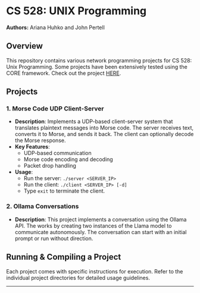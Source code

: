 # CS 528: UNIX Programming
**Authors:** Ariana Huhko and John Pertell

## Overview
This repository contains various network programming projects for CS 528: Unix Programming. Some projects have been extensively tested using the CORE framework. Check out the project [HERE](https://github.com/coreemu/core).

## Projects

### 1. Morse Code UDP Client-Server
- **Description**: Implements a UDP-based client-server system that translates plaintext messages into Morse code. The server receives text, converts it to Morse, and sends it back. The client can optionally decode the Morse response.
- **Key Features**:
  - UDP-based communication
  - Morse code encoding and decoding
  - Packet drop handling
- **Usage**:
  - Run the server: `./server <SERVER_IP>`
  - Run the client: `./client <SERVER_IP> [-d]`
  - Type `exit` to terminate the client.

### 2. Ollama Conversations
- **Description**: This project implements a conversation using the Ollama API. The works by creating two instances of the Llama model to communicate autonomously. The conversation can start with an initial prompt or run without direction.

## Running & Compiling a Project
Each project comes with specific instructions for execution. Refer to the individual project directories for detailed usage guidelines.

---
